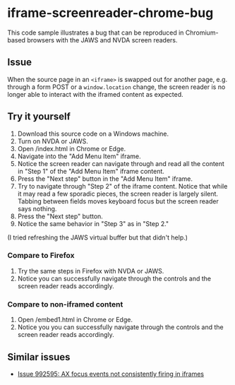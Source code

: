 # iframe-screenreader-chrome-bug

This code sample illustrates a bug that can be reproduced in Chromium-based browsers with the JAWS and NVDA screen readers.

## Issue

When the source page in an `<iframe>` is swapped out for another page, e.g. through a form POST or a `window.location` change, the screen reader is no longer able to interact with the iframed content as expected.

## Try it yourself

1. Download this source code on a Windows machine.
2. Turn on NVDA or JAWS.
3. Open /index.html in Chrome or Edge.
4. Navigate into the "Add Menu Item" iframe.
5. Notice the screen reader can navigate through and read all the content in "Step 1" of the "Add Menu Item" iframe content.
6. Press the "Next step" button in the "Add Menu Item" iframe.
7. Try to navigate through "Step 2" of the iframe content. Notice that while it may read a few sporadic pieces, the screen reader is largely silent. Tabbing between fields moves keyboard focus but the screen reader says nothing.
8. Press the "Next step" button.
9. Notice the same behavior in "Step 3" as in "Step 2."

(I tried refreshing the JAWS virtual buffer but that didn't help.)

### Compare to Firefox
1. Try the same steps in Firefox with NVDA or JAWS.
2. Notice you can successfully navigate through the controls and the screen reader reads accordingly.

### Compare to non-iframed content
1. Open /embed1.html in Chrome or Edge.
2. Notice you you can successfully navigate through the controls and the screen reader reads accordingly.

## Similar issues
- [Issue 992595: AX focus events not consistently firing in iframes](https://bugs.chromium.org/p/chromium/issues/detail?id=992595)
